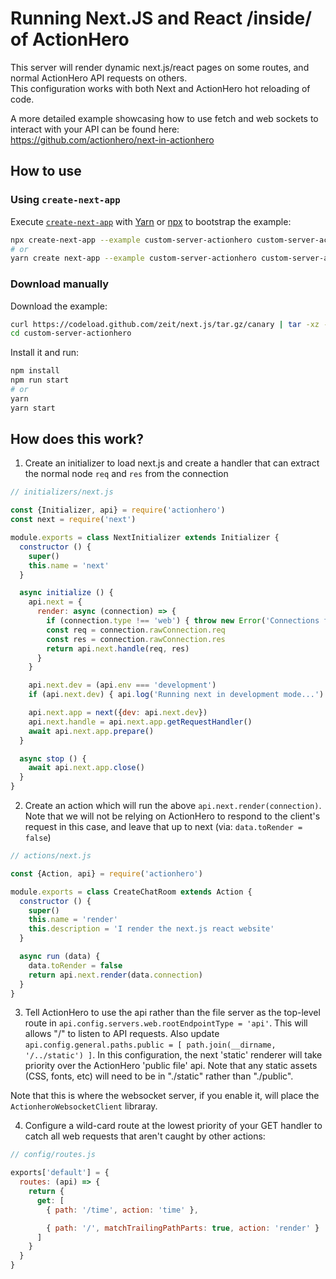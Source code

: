 # Running Next.JS and React /inside/ of ActionHero

This server will render dynamic next.js/react pages on some routes, and normal ActionHero API requests on others.<br>
This configuration works with both Next and ActionHero hot reloading of code.

A more detailed example showcasing how to use fetch and web sockets to interact with your API can be found here: https://github.com/actionhero/next-in-actionhero

## How to use

### Using `create-next-app`

Execute [`create-next-app`](https://github.com/segmentio/create-next-app) with [Yarn](https://yarnpkg.com/lang/en/docs/cli/create/) or [npx](https://github.com/zkat/npx#readme) to bootstrap the example:

```bash
npx create-next-app --example custom-server-actionhero custom-server-actionhero-app
# or
yarn create next-app --example custom-server-actionhero custom-server-actionhero-app
```

### Download manually

Download the example:

```bash
curl https://codeload.github.com/zeit/next.js/tar.gz/canary | tar -xz --strip=2 next.js-canary/examples/custom-server-actionhero
cd custom-server-actionhero
```

Install it and run:

```bash
npm install
npm run start
# or
yarn
yarn start
```

## How does this work?

1. Create an initializer to load next.js and create a handler that can extract the normal node `req` and `res` from the connection

```js
// initializers/next.js

const {Initializer, api} = require('actionhero')
const next = require('next')

module.exports = class NextInitializer extends Initializer {
  constructor () {
    super()
    this.name = 'next'
  }

  async initialize () {
    api.next = {
      render: async (connection) => {
        if (connection.type !== 'web') { throw new Error('Connections for NEXT apps must be of type "web"') }
        const req = connection.rawConnection.req
        const res = connection.rawConnection.res
        return api.next.handle(req, res)
      }
    }

    api.next.dev = (api.env === 'development')
    if (api.next.dev) { api.log('Running next in development mode...') }

    api.next.app = next({dev: api.next.dev})
    api.next.handle = api.next.app.getRequestHandler()
    await api.next.app.prepare()
  }

  async stop () {
    await api.next.app.close()
  }
}
```

2.  Create an action which will run the above `api.next.render(connection)`.  Note that we will not be relying on ActionHero to respond to the client's request in this case, and leave that up to next (via: `data.toRender = false`)

```js
// actions/next.js

const {Action, api} = require('actionhero')

module.exports = class CreateChatRoom extends Action {
  constructor () {
    super()
    this.name = 'render'
    this.description = 'I render the next.js react website'
  }

  async run (data) {
    data.toRender = false
    return api.next.render(data.connection)
  }
}

```

3. Tell ActionHero to use the api rather than the file server as the top-level route in `api.config.servers.web.rootEndpointType = 'api'`.  This will allows "/" to listen to API requests.  Also update `api.config.general.paths.public = [ path.join(__dirname, '/../static') ]`.  In this configuration, the next 'static' renderer will take priority over the ActionHero 'public file' api.  Note that any static assets (CSS, fonts, etc) will need to be in "./static" rather than "./public".

Note that this is where the websocket server, if you enable it, will place the `ActionheroWebsocketClient` libraray.<br>

4.  Configure a wild-card route at the lowest priority of your GET handler to catch all web requests that aren't caught by other actions:

```js
// config/routes.js

exports['default'] = {
  routes: (api) => {
    return {
      get: [
        { path: '/time', action: 'time' },

        { path: '/', matchTrailingPathParts: true, action: 'render' }
      ]
    }
  }
}
```
